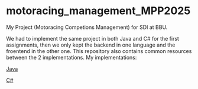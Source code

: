 # motoracing_management_MPP2025
My Project (Motoracing Competions Management) for SDI at BBU.

We had to implement the same project in both Java and C# for the first assignments, then we only kept the backend in one language and the froentend in the other one.
This repository also contains common resources between the 2 implementations.
My implementations:

[Java](https://github.com/ISAndreiva/motoracing_management_MPP2025-java)

[C#](https://github.com/ISAndreiva/motoracing_management_MPP2025-csharp)
